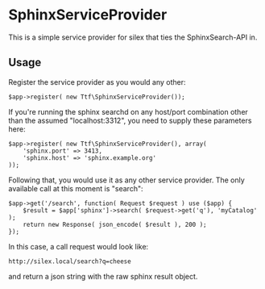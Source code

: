 SphinxServiceProvider
=====================

This is a simple service provider for silex that ties the SphinxSearch-API in.


Usage 
-----

Register the service provider as you would any other:

    $app->register( new Ttf\SphinxServiceProvider());

If you're running the sphinx searchd on any host/port combination other than the
assumed "localhost:3312", you need to supply these parameters here:

    $app->register( new Ttf\SphinxServiceProvider(), array( 
        'sphinx.port' => 3413,
        'sphinx.host' => 'sphinx.example.org'
    ));

Following that, you would use it as any other service provider.
The only available call at this moment is "search":

    $app->get('/search', function( Request $request ) use ($app) {
        $result = $app['sphinx']->search( $request->get('q'), 'myCatalog' );
        return new Response( json_encode( $result ), 200 );
    });

In this case, a call request would look like:

    http://silex.local/search?q=cheese

and return a json string with the raw sphinx result object.